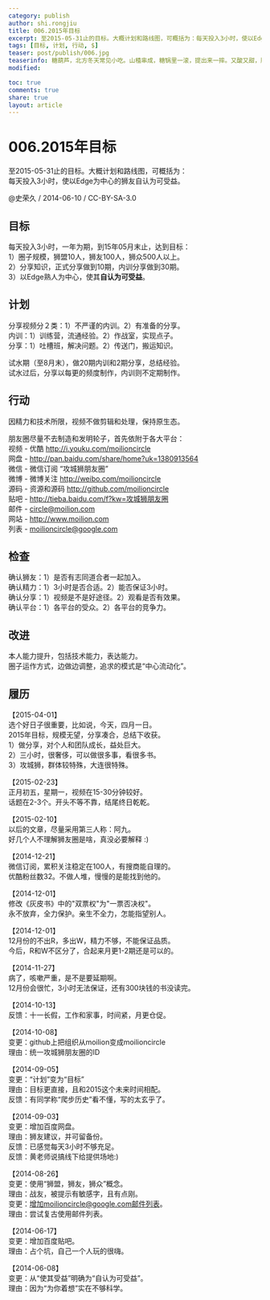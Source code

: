 ```yaml
---
category: publish
author: shi.rongjiu
title: 006.2015年目标
excerpt: 至2015-05-31止的目标。大概计划和路线图，可概括为：每天投入3小时，使以Edge为中心的狮友自认为可受益。
tags: [目标, 计划, 行动, $]
teaser: post/publish/006.jpg
teaserinfo: 糖葫芦，北方冬天常见小吃。山楂串成，糖锅里一滚，提出来一摔。又酸又甜，脆而不粘。
modified: 

toc: true
comments: true
share: true
layout: article
---
```


# 006.2015年目标

至2015-05-31止的目标。大概计划和路线图，可概括为：  
每天投入3小时，使以Edge为中心的狮友自认为可受益。  

@史荣久 / 2014-06-10 / CC-BY-SA-3.0 

## 目标

每天投入3小时，一年为期，到15年05月末止，达到目标：  
1）圈子规模，狮盟10人，狮友100人，狮众500人以上。  
2）分享知识，正式分享做到10期，内训分享做到30期。  
3）以Edge熟人为中心，使其**自认为可受益**。

## 计划

分享视频分２类：1）不严谨的内训。2）有准备的分享。  
内训：1）训练营，流通经验。2）作战室，实现点子。  
分享：1）吐槽班，解决问题。2）传送门，搬运知识。

试水期（至8月末），做20期内训和2期分享，总结经验。  
试水过后，分享以每更的频度制作，内训则不定期制作。

## 行动

因精力和技术所限，视频不做剪辑和处理，保持原生态。  

朋友圈尽量不去制造和发明轮子，首先依附于各大平台：  
视频 - 优酷 http://i.youku.com/moilioncircle  
网盘 - http://pan.baidu.com/share/home?uk=1380913564  
微信 - 微信订阅 “攻城狮朋友圈”  
微博 - 微博关注 http://weibo.com/moilioncircle  
源码 - 资源和源码 http://github.com/moilioncircle  
贴吧 - http://tieba.baidu.com/f?kw=攻城狮朋友圈  
邮件 - circle@moilion.com  
网站 - http://www.moilion.com  
列表 - moilioncircle@google.com

## 检查

确认狮友：1）是否有志同道合者一起加入。  
确认精力：1）3小时是否合适。2）能否保证3小时。  
确认分享：1）视频是不是好途径。2）观看是否有效果。  
确认平台：1）各平台的受众。2）各平台的竞争力。

## 改进

本人能力提升，包括技术能力，表达能力。  
圈子运作方式，边做边调整，追求的模式是“中心流动化”。

## 履历

【2015-04-01】  
选个好日子很重要，比如说，今天，四月一日。  
2015年目标，规模无望，分享凑合，总结下收获。  
1）做分享，对个人和团队成长，益处巨大。  
2）三小时，很奢侈，可以做很多事，看很多书。  
3）攻城狮，群体较特殊，大连很特殊。  

【2015-02-23】  
正月初五，星期一，视频在15-30分钟较好。  
话题在2-3个。开头不等不靠，结尾终日乾乾。

【2015-02-10】  
以后的文章，尽量采用第三人称：阿九。  
好几个人不理解狮友圈是啥，真没必要解释 :)

【2014-12-21】  
微信订阅，累积关注稳定在100人，有搜商能自理的。  
优酷粉丝数32。不做人堆，慢慢的是能找到他的。

【2014-12-01】  
修改《灰皮书》中的"双票权"为"一票否决权"。  
永不放弃，全力保护。亲生不全力，怎能指望别人。

【2014-12-01】  
12月份的不出R，多出W，精力不够，不能保证品质。  
今后，R和W不区分了，合起来月更1-2期还是可以的。

【2014-11-27】  
病了，咳嗽严重，是不是要延期啊。  
12月份会很忙，3小时无法保证，还有300块钱的书没读完。

【2014-10-13】  
反馈：十一长假，工作和家事，时间紧，月更仓促。

【2014-10-08】  
变更：github上把组织从moilion变成moilioncircle  
理由：统一攻城狮朋友圈的ID  

【2014-09-05】  
变更：“计划”变为“目标”  
理由：目标更直接，且和2015这个未来时间相配。  
反馈：有同学称“爬步历史”看不懂，写的太玄乎了。  

【2014-09-03】  
变更：增加百度网盘。  
理由：狮友建议，并可留备份。  
反馈：已感觉每天3小时不够充足。  
反馈：黄老师说搞线下给提供场地:)  

【2014-08-26】  
变更：使用“狮盟，狮友，狮众”概念。  
理由：战友，被提示有敏感字，且有点刚。  
变更：增加moilioncircle@google.com邮件列表。  
理由：尝试复古使用邮件列表。  

【2014-06-17】  
变更：增加百度贴吧。  
理由：占个坑，自己一个人玩的很嗨。  

【2014-06-08】  
变更：从“使其受益”明确为“自认为可受益”。  
理由：因为“为你着想”实在不够科学。  
